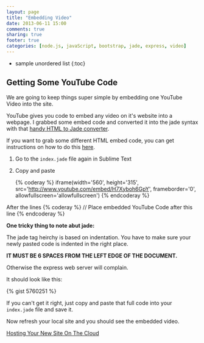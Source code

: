 ```yaml
---
layout: page
title: "Embedding Video"
date: 2013-06-11 15:00
comments: true
sharing: true
footer: true
categories: [node.js, javaScript, bootstrap, jade, express, video]
---
```


* sample unordered list
{:toc}

## Getting Some YouTube Code

We are going to keep things super simple by embedding one YouTube Video
into the site.

YouTube gives you code to embed any video on it's website into a webpage.
I grabbed some embed code and converted it into the jade syntax with that [handy HTML to Jade converter](http://html2jade.aaron-powell.com/).

If you want to grab some different HTML embed code,
you can get instructions on how to do this
[here](http://www.htmlgoodies.com/tutorials/web_graphics/article.php/3480061/How-To-Add-a-YouTube-Video-to-Your-Web-Site.htm).

 1. Go to the `index.jade` file again in Sublime Text
 2. Copy and paste

    {% coderay %}
    iframe(width='560', height='315', src='http://www.youtube.com/embed/H7Xyboh6GpY', frameborder='0', allowfullscreen='allowfullscreen')
    {% endcoderay %}

After the lines
    {% coderay %}
    //
       Place embedded YouTube Code after this line
    {% endcoderay %}

**One tricky thing to note abut jade:**

The jade tag heirchy is based on indentation.  You have to make sure your newly pasted code is indented in the right place.

**IT MUST BE 6 SPACES FROM THE LEFT EDGE OF THE DOCUMENT.**

Otherwise the express web server will complain.

It should look like this:

{% gist 5760251 %}

If you can't get it right, just copy and paste that full code into your `index.jade` file and save it.

Now refresh your local site and you should see the embedded video.

[Hosting Your New Site On The Cloud](/heroku/)